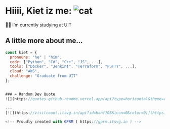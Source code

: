 # Hiiii, Kiet iz me: ![cat](https://emojipedia-us.s3.amazonaws.com/source/skype/289/cat-face_1f431.png)

🧑‍🎓 I’m currently studying at UIT

## A little more about me...

```javascript
const kiet = {
  pronouns: "he" | "him",
  code: ["Python", "C#", "C++", "JS", ...],
  tools: ["Docker", "Jenkins", "Terraform", "PuTTY", ...],
  cloud: "AWS",
  challenge: "Graduate from UIT"
};


### ✍️ Random Dev Quote
![](https://quotes-github-readme.vercel.app/api?type=horizontal&theme=radical)

---
[![](https://visitcount.itsvg.in/api?id=Honf103&icon=0&color=0)](https://visitcount.itsvg.in)

<!-- Proudly created with GPRM ( https://gprm.itsvg.in ) -->
